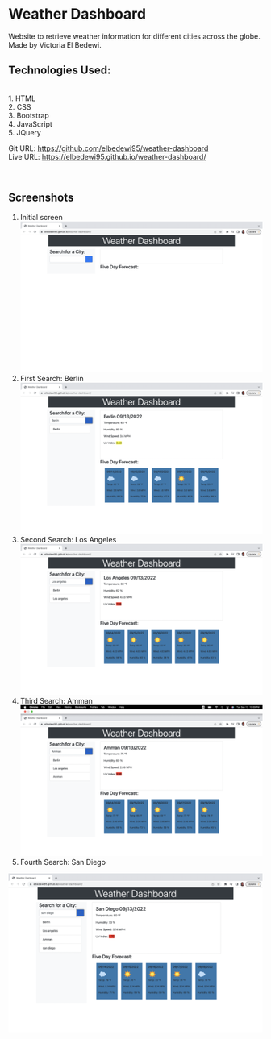 
<h1>Weather Dashboard</h1>

Website to retrieve weather information for different cities across the globe. <br>
Made by Victoria El Bedewi. <br>
<h2>Technologies Used: </h2> <br>
1. HTML<br>
2. CSS <br>
3. Bootstrap <br>
4. JavaScript <br>
5. JQuery <br>

Git URL: https://github.com/elbedewi95/weather-dashboard <br>
Live URL: https://elbedewi95.github.io/weather-dashboard/ <br>

<br>
<h2>Screenshots </h2>

1. Initial screen <br>
<img src= "assets/images/Initial.png" > <br>
2. First Search: Berlin <br>
<img src = "assets/images/Berlin.png" > <br>
3. Second Search: Los Angeles <br>
<img src="assets/images/LA.png"> <br>
4. Third Search: Amman <br>
<img src="assets/images/Amman.png"> <br>
5. Fourth Search: San Diego <br>
<img src= "assets/images/SD.png">
